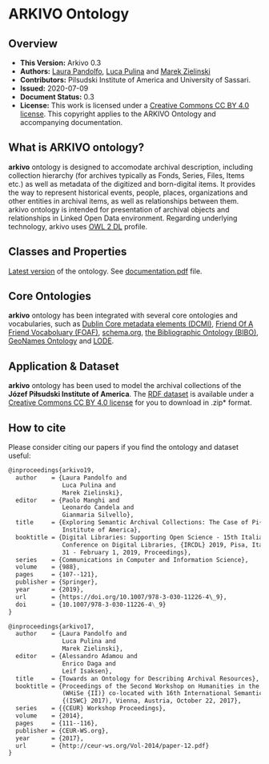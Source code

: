 # ARKIVO Ontology

## Overview

* **This Version:** Arkivo 0.3
* **Authors:** [Laura Pandolfo](mailto:lpandolfo@uniss.it), [Luca Pulina](mailto:lpulina@uniss.it) and [Marek Zielinski](mailto:MZielinski@pilsudski.org)
* **Contributors:** Pilsudski Institute of America and University of Sassari.
* **Issued:** 2020-07-09
* **Document Status:** 0.3
* **License:** This work is licensed under a [Creative Commons CC BY 4.0 license](https://creativecommons.org/licenses/by/4.0/). This copyright applies to the ARKIVO Ontology and accompanying documentation.

## What is ARKIVO ontology?

**arkivo** ontology is designed to accomodate archival description, including collection hierarchy (for archives typically as Fonds, Series, Files, Items etc.) as well as metadata of the digitized and born-digital items. It provides the way to represent historical events, people, places, organizations and other entities in archival items, as well as relationships between them. arkivo ontology is intended for presentation of archival objects and relationships in Linked Open Data environment. Regarding underlying technology, arkivo uses [OWL 2 DL](http://www.w3.org/TR/owl2-overview/) profile.

## Classes and Properties

[Latest version](https://github.com/ArkivoTeam/ARKIVO/blob/master/arkivo_0.2.owl) of the ontology.
See [documentation.pdf](https://github.com/ArkivoTeam/ARKIVO/blob/master/documentation1.2.pdf) file.

## Core Ontologies 

**arkivo** ontology has been integrated with several core ontologies and vocabularies, such as [Dublin Core metadata elements (DCMI)](http://dublincore.org/documents/dcmi-terms/), [Friend Of A Friend Vocaboluary (FOAF)](http://xmlns.com/foaf/spec/), [schema.org](http://schema.org), [the Bibliographic Ontology (BIBO)](http://bibliontology.com), [GeoNames Ontology](http://www.geonames.org/ontology/documentation.html) and [LODE](http://linkedevents.org/ontology/). 

## Application & Dataset

**arkivo** ontology has been used to model the archival collections of the **Józef Piłsudski Institute of America**.
The [RDF dataset](https://github.com/ArkivoTeam/ARKIVO/blob/master/Jo%CC%81zef_Pi%C5%82sudski_data.rdf.zip) is available under a [Creative Commons CC BY 4.0 license](https://creativecommons.org/licenses/by/4.0/) for you to download in .zip* format. 

## How to cite
Please consider citing our papers if you find the ontology and dataset useful:
```markdown
@inproceedings{arkivo19,
  author    = {Laura Pandolfo and
               Luca Pulina and
               Marek Zielinski},
  editor    = {Paolo Manghi and
               Leonardo Candela and
               Gianmaria Silvello},
  title     = {Exploring Semantic Archival Collections: The Case of Pi{\l}sudski
               Institute of America},
  booktitle = {Digital Libraries: Supporting Open Science - 15th Italian Research
               Conference on Digital Libraries, {IRCDL} 2019, Pisa, Italy, January
               31 - February 1, 2019, Proceedings},
  series    = {Communications in Computer and Information Science},
  volume    = {988},
  pages     = {107--121},
  publisher = {Springer},
  year      = {2019},
  url       = {https://doi.org/10.1007/978-3-030-11226-4\_9},
  doi       = {10.1007/978-3-030-11226-4\_9}
}
```
```markdown
@inproceedings{arkivo17,
  author    = {Laura Pandolfo and
               Luca Pulina and
               Marek Zielinski},
  editor    = {Alessandro Adamou and
               Enrico Daga and
               Leif Isaksen},
  title     = {Towards an Ontology for Describing Archival Resources},
  booktitle = {Proceedings of the Second Workshop on Humanities in the Semantic Web
               (WHiSe {II)} co-located with 16th International Semantic Web Conference
               {(ISWC} 2017), Vienna, Austria, October 22, 2017},
  series    = {{CEUR} Workshop Proceedings},
  volume    = {2014},
  pages     = {111--116},
  publisher = {CEUR-WS.org},
  year      = {2017},
  url       = {http://ceur-ws.org/Vol-2014/paper-12.pdf}
}
```
